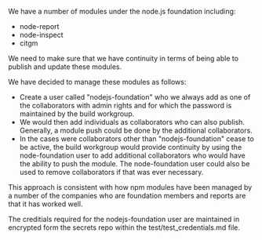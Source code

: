 We have a number of modules under the node.js foundation including:

* node-report
* node-inspect
* citgm

We need to make sure that we have continuity in terms of being able to
publish and update these modules.

We have decided to manage these modules as follows:

* Create a user called "nodejs-foundation" who we always
  add as one of the collaborators with admin rights and for which the
  password is maintained by the build workgroup.
* We would then add individuals as collaborators who can also
  publish. Generally, a module push could be done by
  the additional collaborators.
* In the cases were collaborators other than "nodejs-foundation"
  cease to be active, the build workgroup would provide
  continuity by using the node-foundation user to add additional
  collaborators who would have the ability to push the module.
  The node-foundation user could also be used to
  remove collaborators if that was ever necessary.

This approach is consistent with how npm modules have been managed
by a number of the companies who are foundation members and reports
are that it has worked well.

The creditials required for the nodejs-foundation user are maintained
in encrypted form the secrets repo within the
test/test_credentials.md file.


